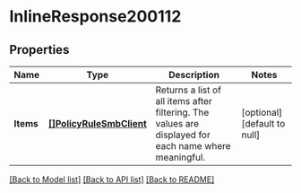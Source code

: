 # InlineResponse200112

## Properties
Name | Type | Description | Notes
------------ | ------------- | ------------- | -------------
**Items** | [**[]PolicyRuleSmbClient**](PolicyRuleSmbClient.md) | Returns a list of all items after filtering. The values are displayed for each name where meaningful. | [optional] [default to null]

[[Back to Model list]](../README.md#documentation-for-models) [[Back to API list]](../README.md#documentation-for-api-endpoints) [[Back to README]](../README.md)

